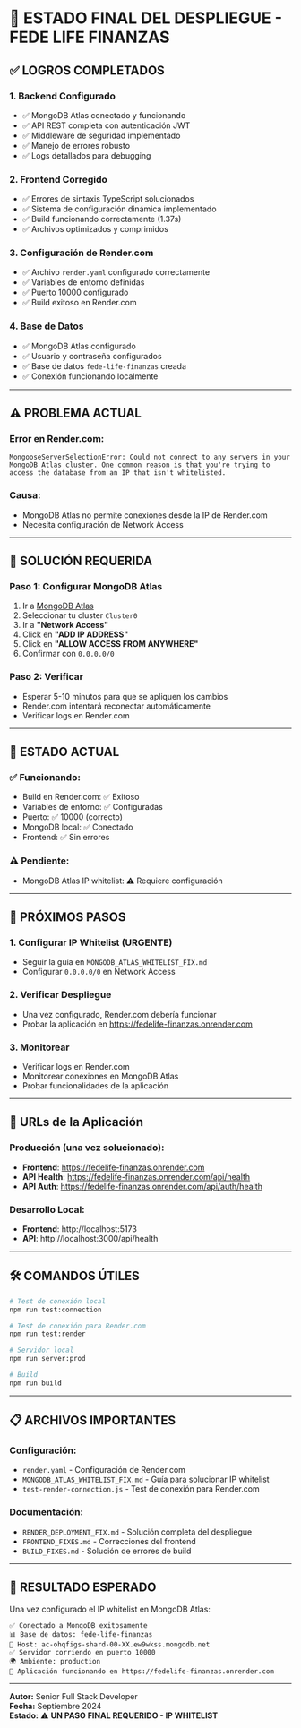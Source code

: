 # 🎯 ESTADO FINAL DEL DESPLIEGUE - FEDE LIFE FINANZAS

## ✅ **LOGROS COMPLETADOS**

### **1. Backend Configurado**
- ✅ MongoDB Atlas conectado y funcionando
- ✅ API REST completa con autenticación JWT
- ✅ Middleware de seguridad implementado
- ✅ Manejo de errores robusto
- ✅ Logs detallados para debugging

### **2. Frontend Corregido**
- ✅ Errores de sintaxis TypeScript solucionados
- ✅ Sistema de configuración dinámica implementado
- ✅ Build funcionando correctamente (1.37s)
- ✅ Archivos optimizados y comprimidos

### **3. Configuración de Render.com**
- ✅ Archivo `render.yaml` configurado correctamente
- ✅ Variables de entorno definidas
- ✅ Puerto 10000 configurado
- ✅ Build exitoso en Render.com

### **4. Base de Datos**
- ✅ MongoDB Atlas configurado
- ✅ Usuario y contraseña configurados
- ✅ Base de datos `fede-life-finanzas` creada
- ✅ Conexión funcionando localmente

---

## ⚠️ **PROBLEMA ACTUAL**

### **Error en Render.com:**
```
MongooseServerSelectionError: Could not connect to any servers in your MongoDB Atlas cluster. One common reason is that you're trying to access the database from an IP that isn't whitelisted.
```

### **Causa:**
- MongoDB Atlas no permite conexiones desde la IP de Render.com
- Necesita configuración de Network Access

---

## 🔧 **SOLUCIÓN REQUERIDA**

### **Paso 1: Configurar MongoDB Atlas**
1. Ir a [MongoDB Atlas](https://cloud.mongodb.com)
2. Seleccionar tu cluster `Cluster0`
3. Ir a **"Network Access"**
4. Click en **"ADD IP ADDRESS"**
5. Click en **"ALLOW ACCESS FROM ANYWHERE"**
6. Confirmar con `0.0.0.0/0`

### **Paso 2: Verificar**
- Esperar 5-10 minutos para que se apliquen los cambios
- Render.com intentará reconectar automáticamente
- Verificar logs en Render.com

---

## 🎯 **ESTADO ACTUAL**

### **✅ Funcionando:**
- Build en Render.com: ✅ Exitoso
- Variables de entorno: ✅ Configuradas
- Puerto: ✅ 10000 (correcto)
- MongoDB local: ✅ Conectado
- Frontend: ✅ Sin errores

### **⚠️ Pendiente:**
- MongoDB Atlas IP whitelist: ⚠️ Requiere configuración

---

## 🚀 **PRÓXIMOS PASOS**

### **1. Configurar IP Whitelist (URGENTE)**
- Seguir la guía en `MONGODB_ATLAS_WHITELIST_FIX.md`
- Configurar `0.0.0.0/0` en Network Access

### **2. Verificar Despliegue**
- Una vez configurado, Render.com debería funcionar
- Probar la aplicación en https://fedelife-finanzas.onrender.com

### **3. Monitorear**
- Verificar logs en Render.com
- Monitorear conexiones en MongoDB Atlas
- Probar funcionalidades de la aplicación

---

## 🔗 **URLs de la Aplicación**

### **Producción (una vez solucionado):**
- **Frontend**: https://fedelife-finanzas.onrender.com
- **API Health**: https://fedelife-finanzas.onrender.com/api/health
- **API Auth**: https://fedelife-finanzas.onrender.com/api/auth/health

### **Desarrollo Local:**
- **Frontend**: http://localhost:5173
- **API**: http://localhost:3000/api/health

---

## 🛠️ **COMANDOS ÚTILES**

```bash
# Test de conexión local
npm run test:connection

# Test de conexión para Render.com
npm run test:render

# Servidor local
npm run server:prod

# Build
npm run build
```

---

## 📋 **ARCHIVOS IMPORTANTES**

### **Configuración:**
- `render.yaml` - Configuración de Render.com
- `MONGODB_ATLAS_WHITELIST_FIX.md` - Guía para solucionar IP whitelist
- `test-render-connection.js` - Test de conexión para Render.com

### **Documentación:**
- `RENDER_DEPLOYMENT_FIX.md` - Solución completa del despliegue
- `FRONTEND_FIXES.md` - Correcciones del frontend
- `BUILD_FIXES.md` - Solución de errores de build

---

## 🎉 **RESULTADO ESPERADO**

Una vez configurado el IP whitelist en MongoDB Atlas:

```
✅ Conectado a MongoDB exitosamente
📊 Base de datos: fede-life-finanzas
🔗 Host: ac-ohqfigs-shard-00-XX.ew9wkss.mongodb.net
✅ Servidor corriendo en puerto 10000
🌍 Ambiente: production
🚀 Aplicación funcionando en https://fedelife-finanzas.onrender.com
```

---

**Autor:** Senior Full Stack Developer  
**Fecha:** Septiembre 2024  
**Estado:** ⚠️ **UN PASO FINAL REQUERIDO - IP WHITELIST**
